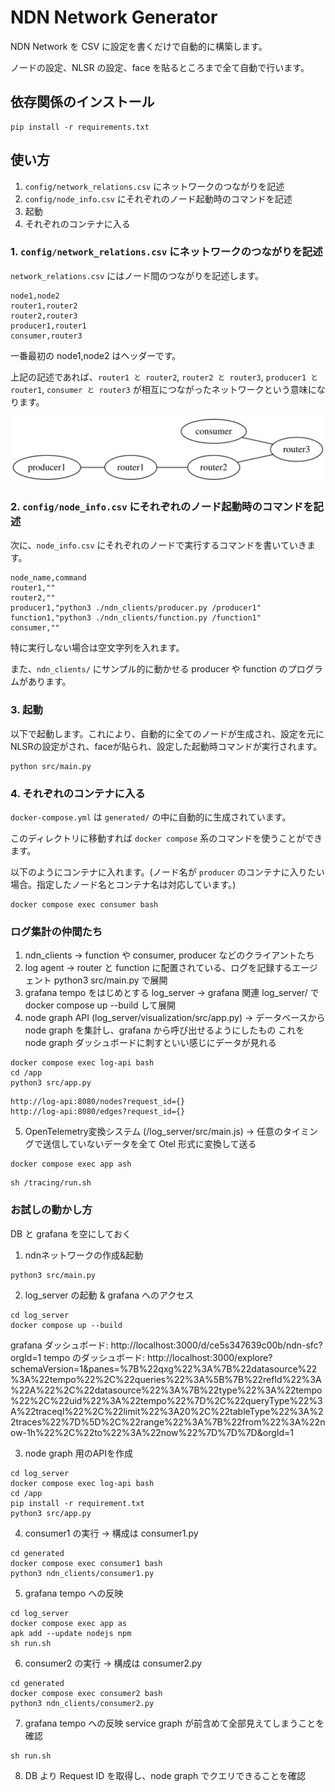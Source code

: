 # NDN Network Generator

NDN Network を CSV に設定を書くだけで自動的に構築します。

ノードの設定、NLSR の設定、face を貼るところまで全て自動で行います。

## 依存関係のインストール

```
pip install -r requirements.txt
```

## 使い方

1. `config/network_relations.csv` にネットワークのつながりを記述
1. `config/node_info.csv` にそれぞれのノード起動時のコマンドを記述
1. 起動
1. それぞれのコンテナに入る

### 1. `config/network_relations.csv` にネットワークのつながりを記述

`network_relations.csv` にはノード間のつながりを記述します。

```csv
node1,node2
router1,router2
router2,router3
producer1,router1
consumer,router3
```

一番最初の node1,node2 はヘッダーです。

上記の記述であれば、`router1 と router2`, `router2 と router3`, `producer1 と router1`, `consumer と router3` が相互につながったネットワークという意味になります。

![Network Graph](network.svg)


### 2. `config/node_info.csv` にそれぞれのノード起動時のコマンドを記述

次に、`node_info.csv` にそれぞれのノードで実行するコマンドを書いていきます。

```csv
node_name,command
router1,""
router2,""
producer1,"python3 ./ndn_clients/producer.py /producer1"
function1,"python3 ./ndn_clients/function.py /function1"
consumer,""
```

特に実行しない場合は空文字列を入れます。

また、`ndn_clients/` にサンプル的に動かせる producer や function のプログラムがあります。

### 3. 起動

以下で起動します。これにより、自動的に全てのノードが生成され、設定を元にNLSRの設定がされ、faceが貼られ、設定した起動時コマンドが実行されます。

```shell
python src/main.py
```

### 4. それぞれのコンテナに入る

`docker-compose.yml` は `generated/` の中に自動的に生成されています。

このディレクトリに移動すれば `docker compose` 系のコマンドを使うことができます。

以下のようにコンテナに入れます。(ノード名が `producer` のコンテナに入りたい場合。指定したノード名とコンテナ名は対応しています。)

```shell
docker compose exec consumer bash
```

### ログ集計の仲間たち

1. ndn_clients -> function や consumer, producer などのクライアントたち
2. log agent -> router と function に配置されている、ログを記録するエージェント
python3 src/main.py で展開
3. grafana tempo をはじめとする log_server -> grafana 関連
log_server/ で docker compose up --build して展開
4. node graph API (log_server/visualization/src/app.py) -> データベースから node graph を集計し、grafana から呼び出せるようにしたもの
これを node graph ダッシュボードに刺すといい感じにデータが見れる
```
docker compose exec log-api bash
cd /app
python3 src/app.py
```
```
http://log-api:8080/nodes?request_id={}
http://log-api:8080/edges?request_id={}
```
5. OpenTelemetry変換システム (/log_server/src/main.js) -> 任意のタイミングで送信していないデータを全て Otel 形式に変換して送る

```
docker compose exec app ash
```

```
sh /tracing/run.sh 
```

### お試しの動かし方

DB と grafana を空にしておく

1. ndnネットワークの作成&起動
```
python3 src/main.py
```

2. log_server の起動 & grafana へのアクセス
```
cd log_server
docker compose up --build 
```
grafana ダッシュボード: http://localhost:3000/d/ce5s347639c00b/ndn-sfc?orgId=1
tempo のダッシュボード: http://localhost:3000/explore?schemaVersion=1&panes=%7B%22qxg%22%3A%7B%22datasource%22%3A%22tempo%22%2C%22queries%22%3A%5B%7B%22refId%22%3A%22A%22%2C%22datasource%22%3A%7B%22type%22%3A%22tempo%22%2C%22uid%22%3A%22tempo%22%7D%2C%22queryType%22%3A%22traceql%22%2C%22limit%22%3A20%2C%22tableType%22%3A%22traces%22%7D%5D%2C%22range%22%3A%7B%22from%22%3A%22now-1h%22%2C%22to%22%3A%22now%22%7D%7D%7D&orgId=1


3. node graph 用のAPIを作成

```
cd log_server
docker compose exec log-api bash
cd /app
pip install -r requirement.txt
python3 src/app.py
```

4. consumer1 の実行 -> 構成は consumer1.py
```
cd generated
docker compose exec consumer1 bash
python3 ndn_clients/consumer1.py
```

5. grafana tempo への反映

```
cd log_server
docker compose exec app as
apk add --update nodejs npm
sh run.sh
```

6. consumer2 の実行 -> 構成は consumer2.py
```
cd generated
docker compose exec consumer2 bash
python3 ndn_clients/consumer2.py
```

7. grafana tempo への反映
service graph が前含めて全部見えてしまうことを確認

```
sh run.sh
```

8. DB より Request ID を取得し、node graph でクエリできることを確認